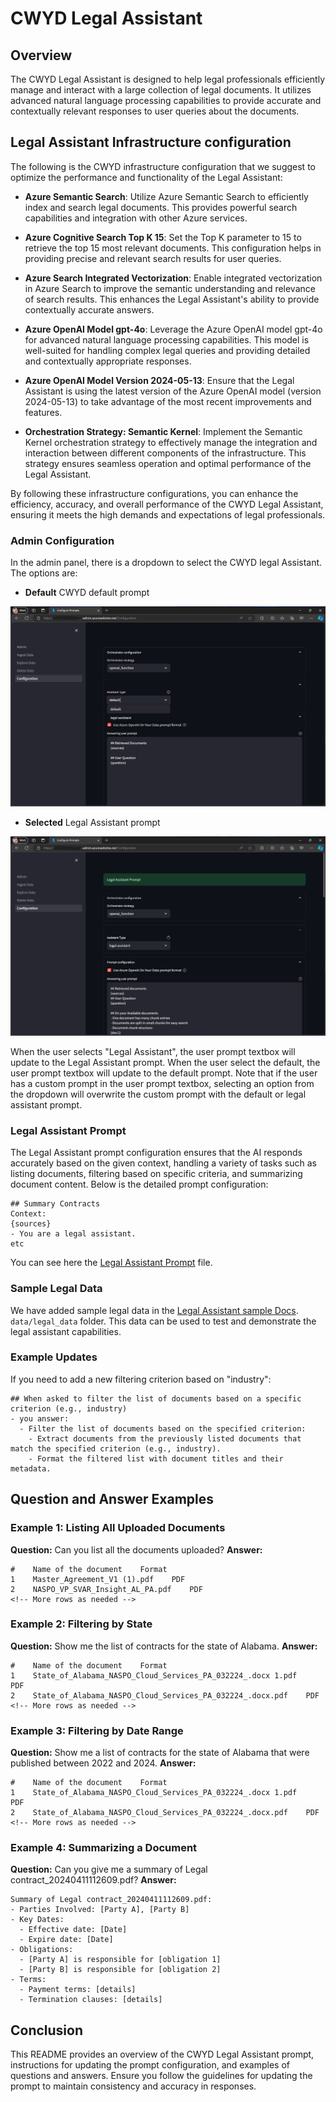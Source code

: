# CWYD Legal Assistant

## Overview
The CWYD Legal Assistant is designed to help legal professionals efficiently manage and interact with a large collection of legal documents. It utilizes advanced natural language processing capabilities to provide accurate and contextually relevant responses to user queries about the documents.

## Legal Assistant Infrastructure configuration

The following is the CWYD infrastructure configuration that we suggest to optimize the performance and functionality of the Legal Assistant:

- **Azure Semantic Search**: Utilize Azure Semantic Search to efficiently index and search legal documents. This provides powerful search capabilities and integration with other Azure services.
- **Azure Cognitive Search Top K 15**: Set the Top K parameter to 15 to retrieve the top 15 most relevant documents. This configuration helps in providing precise and relevant search results for user queries.

- **Azure Search Integrated Vectorization**: Enable integrated vectorization in Azure Search to improve the semantic understanding and relevance of search results. This enhances the Legal Assistant's ability to provide contextually accurate answers.

- **Azure OpenAI Model gpt-4o**: Leverage the Azure OpenAI model gpt-4o for advanced natural language processing capabilities. This model is well-suited for handling complex legal queries and providing detailed and contextually appropriate responses.

- **Azure OpenAI Model Version 2024-05-13**: Ensure that the Legal Assistant is using the latest version of the Azure OpenAI model (version 2024-05-13) to take advantage of the most recent improvements and features.

- **Orchestration Strategy: Semantic Kernel**: Implement the Semantic Kernel orchestration strategy to effectively manage the integration and interaction between different components of the infrastructure. This strategy ensures seamless operation and optimal performance of the Legal Assistant.

By following these infrastructure configurations, you can enhance the efficiency, accuracy, and overall performance of the CWYD Legal Assistant, ensuring it meets the high demands and expectations of legal professionals.


### Admin Configuration
In the admin panel, there is a dropdown to  select the CWYD legal Assistant. The options are:

- **Default**  CWYD default prompt

![UnSelected](images/cwyd_admin_legal_unselected.png)


- **Selected** Legal Assistant prompt

![Checked ](images/cwyd_admin_legal_selected.png)


When the user selects "Legal Assistant", the user prompt textbox will update to the Legal Assistant prompt. When the user select the default, the user prompt textbox will update to the default prompt. Note that if the user has a custom prompt in the user prompt textbox, selecting an option from the dropdown will overwrite the custom prompt with the default or legal assistant prompt.

### Legal Assistant Prompt
The Legal Assistant prompt configuration ensures that the AI responds accurately based on the given context, handling a variety of tasks such as listing documents, filtering based on specific criteria, and summarizing document content. Below is the detailed prompt configuration:

```plaintext
## Summary Contracts
Context:
{sources}
- You are a legal assistant.
etc
```
You can see here the [Legal Assistant Prompt](../code/backend/batch/utilities/helpers/config/default_legal_assistant_prompt.txt) file.
### Sample Legal Data
We have added sample legal data in the [Legal Assistant sample Docs](../data/legal_data). `data/legal_data` folder. This data can be used to test and demonstrate the legal assistant capabilities.

### Example Updates
If you need to add a new filtering criterion based on "industry":

```plaintext
## When asked to filter the list of documents based on a specific criterion (e.g., industry)
- you answer:
  - Filter the list of documents based on the specified criterion:
    - Extract documents from the previously listed documents that match the specified criterion (e.g., industry).
    - Format the filtered list with document titles and their metadata.
```

## Question and Answer Examples

### Example 1: Listing All Uploaded Documents
**Question:** Can you list all the documents uploaded?
**Answer:**
```plaintext
#    Name of the document    Format
1    Master_Agreement_V1 (1).pdf    PDF
2    NASPO_VP_SVAR_Insight_AL_PA.pdf    PDF
<!-- More rows as needed -->
```

### Example 2: Filtering by State
**Question:** Show me the list of contracts for the state of Alabama.
**Answer:**
```plaintext
#    Name of the document    Format
1    State_of_Alabama_NASPO_Cloud_Services_PA_032224_.docx 1.pdf    PDF
2    State_of_Alabama_NASPO_Cloud_Services_PA_032224_.docx.pdf    PDF
<!-- More rows as needed -->
```

### Example 3: Filtering by Date Range
**Question:** Show me a list of contracts for the state of Alabama that were published between 2022 and 2024.
**Answer:**
```plaintext
#    Name of the document    Format
1    State_of_Alabama_NASPO_Cloud_Services_PA_032224_.docx 1.pdf    PDF
2    State_of_Alabama_NASPO_Cloud_Services_PA_032224_.docx.pdf    PDF
<!-- More rows as needed -->
```

### Example 4: Summarizing a Document
**Question:** Can you give me a summary of Legal contract_20240411112609.pdf?
**Answer:**
```plaintext
Summary of Legal contract_20240411112609.pdf:
- Parties Involved: [Party A], [Party B]
- Key Dates:
  - Effective date: [Date]
  - Expire date: [Date]
- Obligations:
  - [Party A] is responsible for [obligation 1]
  - [Party B] is responsible for [obligation 2]
- Terms:
  - Payment terms: [details]
  - Termination clauses: [details]
```

## Conclusion
This README provides an overview of the CWYD Legal Assistant prompt, instructions for updating the prompt configuration, and examples of questions and answers. Ensure you follow the guidelines for updating the prompt to maintain consistency and accuracy in responses.
